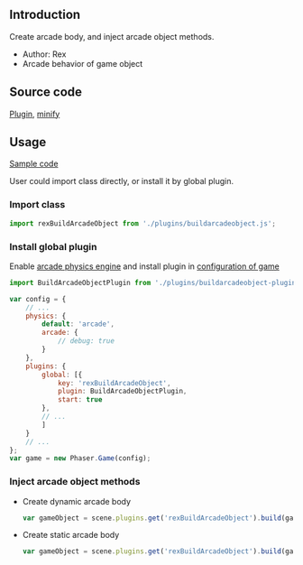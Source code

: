## Introduction

Create arcade body, and inject arcade object methods.

- Author: Rex
- Arcade behavior of game object

## Source code

[Plugin](https://github.com/rexrainbow/phaser3-rex-notes/blob/master/plugins/buildarcadeobject-plugin.js), [minify](https://github.com/rexrainbow/phaser3-rex-notes/blob/master/plugins/dist/rexbuildarcadeobjectplugin.min.js)

## Usage

[Sample code](https://github.com/rexrainbow/phaser3-rex-notes/tree/master/examples/build-arcade-object)

User could import class directly, or install it by global plugin.

### Import class

```javascript
import rexBuildArcadeObject from './plugins/buildarcadeobject.js';
```

### Install global plugin

Enable [arcade physics engine](arcade-world.md) and install plugin in [configuration of game](game.md#configuration)

```javascript
import BuildArcadeObjectPlugin from './plugins/buildarcadeobject-plugin.js';

var config = {
    // ...
    physics: {
        default: 'arcade',
        arcade: {
            // debug: true
        }
    },
    plugins: {
        global: [{
            key: 'rexBuildArcadeObject',
            plugin: BuildArcadeObjectPlugin,
            start: true
        },
        // ...
        ]
    }
    // ...
};
var game = new Phaser.Game(config);
```

### Inject arcade object methods

- Create dynamic arcade body
    ```javascript
    var gameObject = scene.plugins.get('rexBuildArcadeObject').build(gameObject);
    ```
- Create static arcade body
    ```javascript
    var gameObject = scene.plugins.get('rexBuildArcadeObject').build(gameObject, true);
    ```
